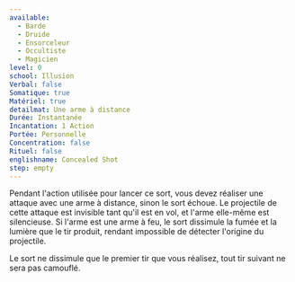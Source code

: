 ```yaml
---
available:
  - Barde
  - Druide
  - Ensorceleur
  - Occultiste
  - Magicien
level: 0
school: Illusion
Verbal: false
Somatique: true
Matériel: true
detailmat: Une arme à distance
Durée: Instantanée
Incantation: 1 Action
Portée: Personnelle
Concentration: false
Rituel: false
englishname: Concealed Shot
step: empty
---
```

Pendant l'action utilisée pour lancer ce sort, vous devez réaliser une attaque avec une arme à distance, sinon le sort échoue. Le projectile de cette attaque est invisible tant qu'il est en vol, et l'arme elle-même est silencieuse. Si l'arme est une arme à feu, le sort dissimule la fumée et la lumière que le tir produit, rendant impossible de détecter l'origine du projectile.

Le sort ne dissimule que le premier tir que vous réalisez, tout tir suivant ne sera pas camouflé.
